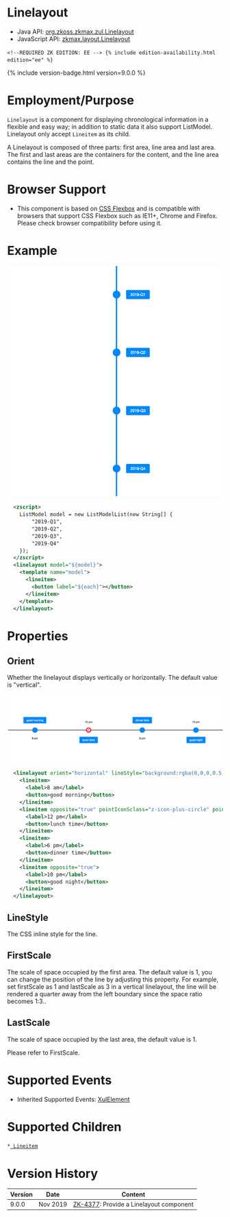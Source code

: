 

# Linelayout

- Java API: [org.zkoss.zkmax.zul.Linelayout](https://www.zkoss.org/javadoc/latest/zk/org/zkoss/zkmax/zul/Linelayout.html)
- JavaScript API: [zkmax.layout.Linelayout](https://www.zkoss.org/javadoc/latest/jsdoc/classes/zkmax.layout.Linelayout.html)

`<!--REQUIRED ZK EDITION: EE -->
{% include edition-availability.html edition="ee" %}`

{% include version-badge.html version=9.0.0 %}

# Employment/Purpose

`Linelayout` is a component for displaying chronological information in
a flexible and easy way; in addition to static data it also support
ListModel. Linelayout only accept `Lineitem` as its child.

A Linelayout is composed of three parts: first area, line area and last
area. The first and last areas are the containers for the content, and
the line area contains the line and the point.

# Browser Support

- This component is based on [CSS Flexbox](https://developer.mozilla.org/en-US/docs/Web/CSS/flex) and is
  compatible with browsers that support CSS Flexbox such as IE11+,
  Chrome and Firefox. Please check browser compatibility before using
  it.

# Example

![](/zk_component_ref/images/Linelayout-1.png)

```xml
  <zscript>
    ListModel model = new ListModelList(new String[] {
        "2019-Q1",
        "2019-Q2",
        "2019-Q3",
        "2019-Q4"
    });
  </zscript>
  <linelayout model="${model}">
    <template name="model">
      <lineitem>
        <button label="${each}"></button>
      </lineitem>
    </template>
  </linelayout>
```

# Properties

## Orient

Whether the linelayout displays vertically or horizontally. The default
value is "vertical".

![](/zk_component_ref/images/Linelayout-3.png)

```xml
  <linelayout orient="horizontal" lineStyle="background:rgba(0,0,0,0.5)" >
    <lineitem>
      <label>8 am</label>
      <button>good morning</button>
    </lineitem>
    <lineitem opposite="true" pointIconSclass="z-icon-plus-circle" pointStyle="background: #FF4051">
      <label>12 pm</label>
      <button>lunch time</button>
    </lineitem>
    <lineitem>
      <label>6 pm</label>
      <button>dinner time</button>
    </lineitem>
    <lineitem opposite="true">
      <label>10 pm</label>
      <button>good night</button>
    </lineitem>
  </linelayout>
```

## LineStyle

The CSS inline style for the line.

## FirstScale

The scale of space occupied by the first area. The default value is 1,
you can change the position of the line by adjusting this property. For
example, set firstScale as 1 and lastScale as 3 in a vertical
linelayout, the line will be rendered a quarter away from the left
boundary since the space ratio becomes 1:3..

## LastScale

The scale of space occupied by the last area, the default value is 1.

Please refer to FirstScale.

# Supported Events

- Inherited Supported Events: [ XulElement]({{site.baseurl}}/zk_component_ref/xulelement#Supported_Events)

# Supported Children

`*`[` Lineitem`]({{site.baseurl}}/zk_component_ref/lineitem)

# Version History



| Version | Date     | Content                                                                             |
|---------|----------|-------------------------------------------------------------------------------------|
| 9.0.0   | Nov 2019 | [ZK-4377](https://tracker.zkoss.org/browse/ZK-4377): Provide a Linelayout component |


